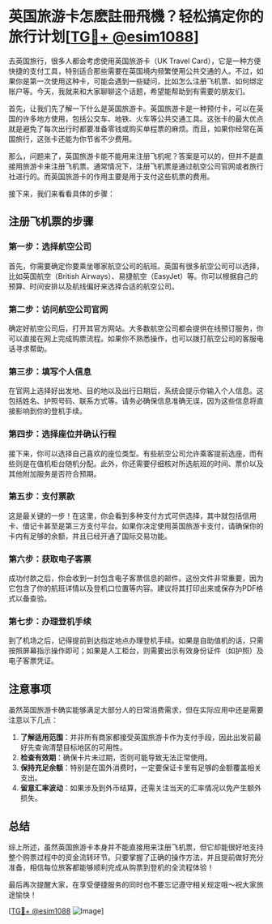 # 英国旅游卡怎麽註冊飛機？轻松搞定你的旅行计划[[TG💪+ @esim1088](https://t.me/s/esim1088)]

去英国旅行，很多人都会考虑使用英国旅游卡（UK Travel Card），它是一种方便快捷的支付工具，特别适合那些需要在英国境内频繁使用公共交通的人。不过，如果你是第一次使用这种卡，可能会遇到一些疑问，比如怎么注册飞机票、如何绑定账户等。今天，我就来和大家聊聊这个话题，希望能帮助到有需要的朋友们。

首先，让我们先了解一下什么是英国旅游卡。英国旅游卡是一种预付卡，可以在英国的许多地方使用，包括公交车、地铁、火车等公共交通工具。这张卡的最大优点就是避免了每次出行时都要准备零钱或购买单程票的麻烦。而且，如果你经常在英国旅行，这张卡还能为你节省不少费用。

那么，问题来了，英国旅游卡能不能用来注册飞机呢？答案是可以的，但并不是直接用旅游卡来注册飞机票。通常情况下，注册飞机票是通过航空公司官网或者旅行社进行的。而英国旅游卡的作用主要是用于支付这些机票的费用。

接下来，我们来看看具体的步骤：

## 注册飞机票的步骤

### 第一步：选择航空公司
首先，你需要确定你要乘坐哪家航空公司的航班。英国有很多航空公司可以选择，比如英国航空（British Airways）、易捷航空（EasyJet）等。你可以根据自己的预算、时间安排以及航线偏好来选择合适的航空公司。

### 第二步：访问航空公司官网
确定好航空公司后，打开其官方网站。大多数航空公司都会提供在线预订服务，你可以直接在网上完成购票流程。如果你不熟悉操作，也可以拨打航空公司的客服电话寻求帮助。

### 第三步：填写个人信息
在官网上选择好出发地、目的地以及出行日期后，系统会提示你输入个人信息。这包括姓名、护照号码、联系方式等。请务必确保信息准确无误，因为这些信息将直接影响到你的登机手续。

### 第四步：选择座位并确认行程
接下来，你可以选择自己喜欢的座位类型。有些航空公司允许乘客提前选座，而有些则是在值机柜台随机分配。此外，你还需要仔细核对所选航班的时间、票价以及其他附加服务是否符合预期。

### 第五步：支付票款
这是最关键的一步！在这里，你会看到多种支付方式可供选择，其中就包括信用卡、借记卡甚至是第三方支付平台。如果你决定使用英国旅游卡支付，请确保你的卡内有足够的余额，并且已经开通了国际交易功能。

### 第六步：获取电子客票
成功付款之后，你会收到一封包含电子客票信息的邮件。这份文件非常重要，因为它包含了你的航班详情以及登机口位置等内容。建议将其打印出来或保存为PDF格式以备查验。

### 第七步：办理登机手续
到了机场之后，记得提前到达指定地点办理登机手续。如果是自助值机的话，只需按照屏幕指示操作即可；如果是人工柜台，则需要出示有效身份证件（如护照）及电子客票凭证。

## 注意事项

虽然英国旅游卡确实能够满足大部分人的日常消费需求，但在实际应用中还是需要注意以下几点：

1. **了解适用范围**：并非所有商家都接受英国旅游卡作为支付手段，因此出发前最好先查询清楚目标地区的可用性。
2. **检查有效期**：确保卡片未过期，否则可能导致无法正常使用。
3. **保持充足余额**：特别是在国外消费时，一定要保证卡里有足够的金额覆盖相关支出。
4. **留意汇率波动**：如果涉及到外币结算，还需关注当天的汇率情况以免产生额外损失。

## 总结

综上所述，虽然英国旅游卡本身并不能直接用来注册飞机票，但它却能很好地支持整个购票过程中的资金流转环节。只要掌握了正确的操作方法，并且提前做好充分准备，相信每位旅客都能够顺利完成从购票到登机的全流程体验！

最后再次提醒大家，在享受便捷服务的同时也不要忘记遵守相关规定哦～祝大家旅途愉快！

[[TG💪+ @esim1088](https://t.me/s/esim1088) ![Image](https://i.postimg.cc/4NQfJmqS/Snipaste-2025-05-13-00-14-12.png)]